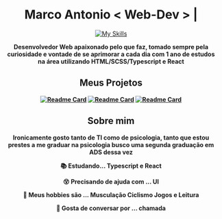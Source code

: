 <div align=center>
<h1> <b>Marco Antonio</b>  < Web-Dev > <b>|</b> </h1>  
 
[![My Skills](https://skillicons.dev/icons?i=html,react,nextjs,typescript,tailwind,sass,py,nodejs,graphql)](https://skillicons.dev)
 
<p>
 <b> Desenvolvedor Web apaixonado pelo que faz, tomado sempre pela curiosidade e vontade de se aprimorar a cada dia com 1 ano de estudos na área utilizando HTML/SCSS/Typescript e React <b>
</p>

<h2> Meus Projetos </h2>

[![Readme Card](https://github-readme-stats.vercel.app/api/pin/?username=Marco-A-C-Pereira&repo=Consulta-animes&theme=tokyonight)](https://github.com/Marco-A-C-Pereira/Consulta-animes)
[![Readme Card](https://github-readme-stats.vercel.app/api/pin/?username=Marco-A-C-Pereira&repo=Vaichover&theme=tokyonight)](https://github.com/Marco-A-C-Pereira/Vaichover)
[![Readme Card](https://github-readme-stats.vercel.app/api/pin/?username=Marco-A-C-Pereira&repo=Portfolio&theme=tokyonight)](https://github.com/Marco-A-C-Pereira/Portfolio) 

<h2>Sobre mim</h2>  

Ironicamente gosto tanto de TI como de psicologia, tanto que estou prestes a me graduar na psicologia busco uma segunda graduação em ADS dessa vez 

 <p>📚 Estudando... Typescript e React </p>
 <p>😵 Precisando de ajuda com ... UI </p>
 <p>💞 Meus hobbies são ... Musculação Ciclismo Jogos e Leitura </p>
 <p>💬 Gosta de conversar por ... chamada </p>

</div>
